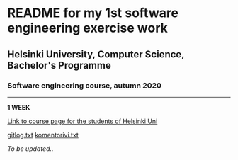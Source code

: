 # **README for my 1st software engineering exercise work**

## Helsinki University, Computer Science, Bachelor's Programme
### Software engineering course, autumn 2020

--------------------------------------------------------------

**1 WEEK**

[Link to course page for the students of Helsinki Uni](https://studies.helsinki.fi/studies/cur/hy-opt-cur-2021-31e1be8a-da83-4a6b-b59d-1920ad62f5f6)

[gitlog.txt](https://github.com/a-bzzzz/ot-harjoitustyo/blob/master/laskarit/viikko1/gitlog.txt)
[komentorivi.txt](https://github.com/a-bzzzz/ot-harjoitustyo/blob/master/laskarit/viikko1/komentorivi.txt)


*To be updated..*
